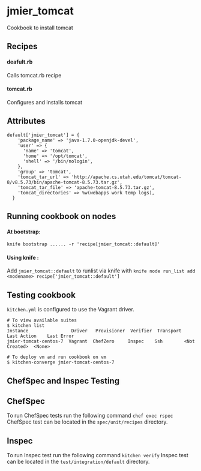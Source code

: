 # jmier_tomcat

Cookbook to install tomcat

## Recipes

#### deafult.rb 
Calls tomcat.rb recipe
#### tomcat.rb
Configures and installs tomcat

## Attributes 
```
default['jmier_tomcat'] = {
    'package_name' => 'java-1.7.0-openjdk-devel',
    'user' => {
      'name' => 'tomcat',
      'home' => '/opt/tomcat',
      'shell' => '/bin/nologin',
    },
    'group' => 'tomcat',
    'tomcat_tar_url' => 'http://apache.cs.utah.edu/tomcat/tomcat-8/v8.5.73/bin/apache-tomcat-8.5.73.tar.gz',
    'tomcat_tar_file' => 'apache-tomcat-8.5.73.tar.gz',
    'tomcat_directories' => %w(webapps work temp logs),
  }
```
## Running cookbook on nodes
#### At bootstrap:
`knife bootstrap ...... -r 'recipe[jmier_tomcat::default]'`
#### Using knife :

Add `jmier_tomcat::default` to runlist via knife with `knife node run_list add <nodename> recipe['jmier_tomcat::default']`

## Testing cookbook
`kitchen.yml` is configured to use the Vagrant driver. 
```
# To view available suites 
$ kitchen list
Instance                Driver   Provisioner  Verifier  Transport  Last Action    Last Error
jmier-tomcat-centos-7  Vagrant  ChefZero     Inspec    Ssh        <Not Created>  <None>

# To deploy vm and run cookbook on vm
$ kitchen-converge jmier-tomcat-centos-7
```
## ChefSpec and Inspec Testing

## ChefSpec
To run ChefSpec tests run the following command
`chef exec rspec`
ChefSpec test can be located in the `spec/unit/recipes` directory.

## Inspec
To run Inspec test run the following command 
`kitchen verify`
Inspec test can be located in the `test/integration/default` directory.
